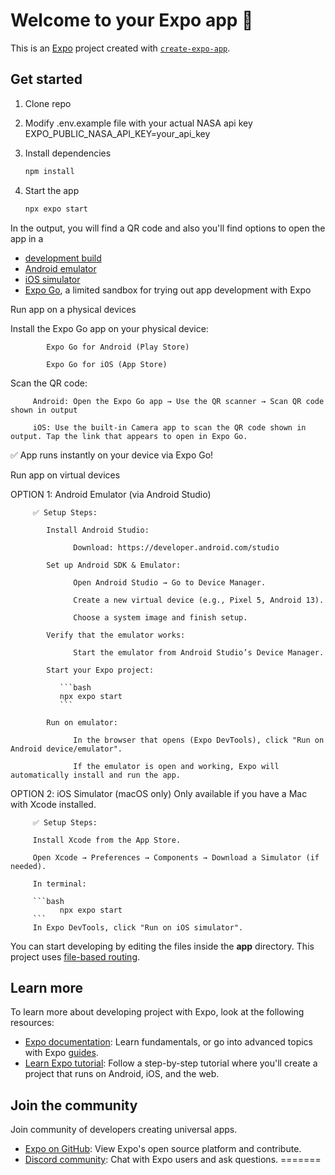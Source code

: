 
# Welcome to your Expo app 👋

This is an [Expo](https://expo.dev) project created with [`create-expo-app`](https://www.npmjs.com/package/create-expo-app).

## Get started

1. Clone repo
2. Modify .env.example file with your actual NASA api key
   EXPO_PUBLIC_NASA_API_KEY=your_api_key
3. Install dependencies

   ```bash
   npm install
   ```
4. Start the app

   ```bash
   npx expo start
   ```

In the output, you will find a QR code and also you'll find options to open the app in a

- [development build](https://docs.expo.dev/develop/development-builds/introduction/)
- [Android emulator](https://docs.expo.dev/workflow/android-studio-emulator/)
- [iOS simulator](https://docs.expo.dev/workflow/ios-simulator/)
- [Expo Go](https://expo.dev/go), a limited sandbox for trying out app development with Expo 

Run app on a physical devices

Install the Expo Go app on your physical device:

            Expo Go for Android (Play Store)

            Expo Go for iOS (App Store)
Scan the QR code:

         Android: Open the Expo Go app → Use the QR scanner → Scan QR code shown in output

         iOS: Use the built-in Camera app to scan the QR code shown in output. Tap the link that appears to open in Expo Go.

✅ App runs instantly on your device via Expo Go!

Run app on virtual devices

OPTION 1: Android Emulator (via Android Studio)

         ✅ Setup Steps:

            Install Android Studio:

                  Download: https://developer.android.com/studio

            Set up Android SDK & Emulator:

                  Open Android Studio → Go to Device Manager.

                  Create a new virtual device (e.g., Pixel 5, Android 13).

                  Choose a system image and finish setup.

            Verify that the emulator works:

                  Start the emulator from Android Studio’s Device Manager.

            Start your Expo project:

               ```bash
               npx expo start
               ```
      
            Run on emulator:

                  In the browser that opens (Expo DevTools), click "Run on Android device/emulator".

                  If the emulator is open and working, Expo will automatically install and run the app.

OPTION 2: iOS Simulator (macOS only)
         Only available if you have a Mac with Xcode installed.

         ✅ Setup Steps:

         Install Xcode from the App Store.

         Open Xcode → Preferences → Components → Download a Simulator (if needed).

         In terminal:
         
         ```bash
               npx expo start
         ```
         In Expo DevTools, click "Run on iOS simulator".

You can start developing by editing the files inside the **app** directory. This project uses [file-based routing](https://docs.expo.dev/router/introduction).


## Learn more

To learn more about developing project with Expo, look at the following resources:

- [Expo documentation](https://docs.expo.dev/): Learn fundamentals, or go into advanced topics with Expo [guides](https://docs.expo.dev/guides).
- [Learn Expo tutorial](https://docs.expo.dev/tutorial/introduction/): Follow a step-by-step tutorial where you'll create a project that runs on Android, iOS, and the web.

## Join the community

Join community of developers creating universal apps.

- [Expo on GitHub](https://github.com/expo/expo): View Expo's open source platform and contribute.
- [Discord community](https://chat.expo.dev): Chat with Expo users and ask questions.
=======

